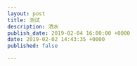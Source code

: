 ```yaml
---
layout: post
title: 测试
description: 洒水
publish_date: 2019-02-04 16:00:00 +0000
date: 2019-02-02 14:43:35 +0000
published: false

---
```

